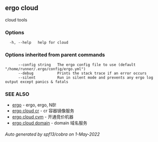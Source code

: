 ## ergo cloud

cloud tools

### Options

```
  -h, --help   help for cloud
```

### Options inherited from parent commands

```
      --config string   The ergo config file to use (default "/home/runner/.ergo/config/ergo.yml")
      --debug           Prints the stack trace if an error occurs
      --silent          Run in silent mode and prevents any ergo log output except panics & fatals
```

### SEE ALSO

* [ergo](ergo.md)	 - ergo, ergo, NB!
* [ergo cloud cr](ergo_cloud_cr.md)	 - cr 容器镜像服务
* [ergo cloud cvm](ergo_cloud_cvm.md)	 - 开通竞价机器
* [ergo cloud domain](ergo_cloud_domain.md)	 - domain 域名服务

###### Auto generated by spf13/cobra on 1-May-2022
